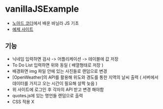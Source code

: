 # vanillaJSExample

- [노마드 코더](https://nomadcoders.co)에서 배운 바닐라 JS 기초
- [예제 사이트](https://jysung1122.github.io/vanillaJSExample/)

## 기능
- 닉네임 입력하면 검사 -> 어플리케이션 -> 테이블에 값 저장
- To Do List 입력하면 위와 동일 ( 배열형태로 저장 )
- 배경화면 img 파일 안에 있는 사진들로 랜덤으로 변경
- [OpenWeather]의 API를 활용해 위도와 경도를 통한 지역의 날씨 출력 ( 서버에서 데이터를 가지고 오는 시간이 필요해 살짝 늦음 )
- 위 사이트에 로그인 후 각자의 API 받고 변경 해야함
- quotes.js에 있는 명언들 랜덤으로 출력
- CSS 적용 X
